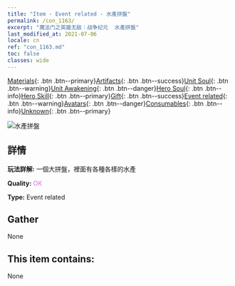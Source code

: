 ```yaml
---
title: "Item - Event related - 水產拼盤"
permalink: /con_1163/
excerpt: "魔法门之英雄无敌：战争纪元  水產拼盤"
last_modified_at: 2021-07-06
locale: cn
ref: "con_1163.md"
toc: false
classes: wide
---
```

 [Materials](/ItemsCN/){: .btn .btn--primary}[Artifacts](/ItemsCN/Artifacts/){: .btn .btn--success}[Unit Soul](/ItemsCN/UnitSoul/){: .btn .btn--warning}[Unit Awakening](/ItemsCN/UnitAwakening/){: .btn .btn--danger}[Hero Soul](/ItemsCN/HeroSoul/){: .btn .btn--info}[Hero Skill](/ItemsCN/HeroSkill/){: .btn .btn--primary}[Gift](/ItemsCN/Gift/){: .btn .btn--success}[Event related](/ItemsCN/Events/){: .btn .btn--warning}[Avatars](/ItemsCN/Avatars/){: .btn .btn--danger}[Consumables](/ItemsCN/Consumables/){: .btn .btn--info}[Unknown](/ItemsCN/Unknown/){: .btn .btn--primary}

 ![水產拼盤](/images/t/i_8150013.png)

## 詳情
 **玩法詳解:** 一個大拼盤，裡面有各種各樣的水產

 **Quality:** <span style="color: #DA70D6">OK</span>

 **Type:** Event related

## Gather

  None

## This item contains:

  None


